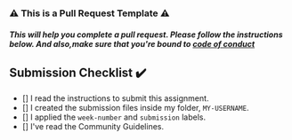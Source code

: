 ### :warning: This is a Pull Request Template :warning: 
##### This will help you complete a pull request. Please follow the instructions below. And also,make sure that you're bound to [code of conduct](#)

## Submission Checklist :heavy_check_mark:

- [] I read the instructions to submit this assignment.<br>
- [] I created the submission files inside my folder, ```MY-USERNAME```.<br>
- [] I applied the ```week-number``` and ```submission``` labels. <br>
- [] I've read the Community Guidelines.
